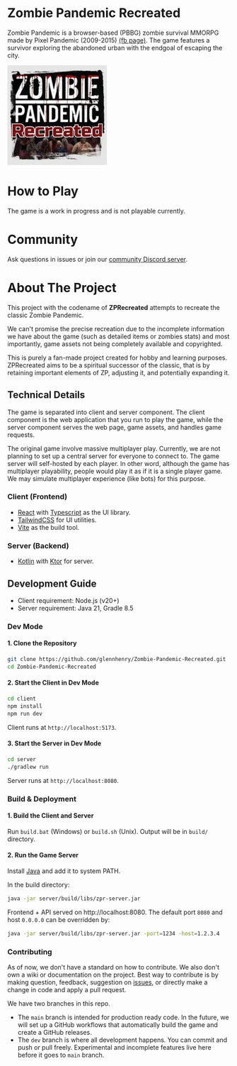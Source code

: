 # Zombie Pandemic Recreated

Zombie Pandemic is a browser-based (PBBG) zombie survival MMORPG made by Pixel Pandemic (2009-2015) [(fb page)](https://www.facebook.com/zombiepandemicgame). The game features a survivor exploring the abandoned urban with the endgoal of escaping the city.

![ZP poster](./zp-icon.jpg)

# How to Play

The game is a work in progress and is not playable currently.

# Community

Ask questions in issues or join our [community Discord server](https://discord.com/invite/Yrzsk7n6nf).

# About The Project

This project with the codename of **ZPRecreated** attempts to recreate the classic Zombie Pandemic.

We can't promise the precise recreation due to the incomplete information we have about the game (such as detailed items or zombies stats) and most importantly, game assets not being completely available and copyrighted.

This is purely a fan-made project created for hobby and learning purposes. ZPRecreated aims to be a spiritual successor of the classic, that is by retaining important elements of ZP, adjusting it, and potentially expanding it.

## Technical Details

The game is separated into client and server component. The client component is the web application that you run to play the game, while the server component serves the web page, game assets, and handles game requests.

The original game involve massive multiplayer play. Currently, we are not planning to set up a central server for everyone to connect to. The game server will self-hosted by each player. In other word, although the game has multiplayer playability, people would play it as if it is a single player game. We may simulate multiplayer experience (like bots) for this purpose.

### Client (Frontend)

- [React](https://react.dev/) with [Typescript](https://www.typescriptlang.org/) as the UI library.
- [TailwindCSS](https://tailwindcss.com/) for UI utilities.
- [Vite](https://vite.dev/) as the build tool.

### Server (Backend)

- [Kotlin](https://kotlinlang.org/) with [Ktor](https://ktor.io/) for server.

## Development Guide

- Client requirement: Node.js (v20+)
- Server requirement: Java 21, Gradle 8.5

### Dev Mode

#### 1. Clone the Repository

```bash
git clone https://github.com/glennhenry/Zombie-Pandemic-Recreated.git
cd Zombie-Pandemic-Recreated
```

#### 2. Start the Client in Dev Mode

```bash
cd client
npm install
npm run dev
```

Client runs at `http://localhost:5173`.

#### 3. Start the Server in Dev Mode

```bash
cd server
./gradlew run
```

Server runs at `http://localhost:8080`.

### Build & Deployment

#### 1. Build the Client and Server

Run `build.bat` (Windows) or `build.sh` (Unix). Output will be in `build/` directory.

#### 2. Run the Game Server

Install [Java](https://www.java.com/en/download/) and add it to system PATH.

In the build directory:

```bash
java -jar server/build/libs/zpr-server.jar
```

Frontend + API served on http://localhost:8080.
The default port `8080` and host `0.0.0.0` can be overridden by:

```bash
java -jar server/build/libs/zpr-server.jar -port=1234 -host=1.2.3.4
```

### Contributing

As of now, we don't have a standard on how to contribute. We also don't own a wiki or documentation on the project. Best way to contribute is by making question, feedback, suggestion on [issues](https://github.com/glennhenry/Zombie-Pandemic-Recreated/issues), or directly make a change in code and apply a pull request.

We have two branches in this repo.

- The `main` branch is intended for production ready code. In the future, we will set up a GitHub workflows that automatically build the game and create a GitHub releases.
- The `dev` branch is where all development happens. You can commit and push or pull freely. Experimental and incomplete features live here before it goes to `main` branch.
